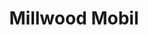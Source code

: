 ---
title: "Millwood Mobil"
url: /millwood/millwood-mobil-saw-mill-river-road/
shop: Autowerkstatt
---